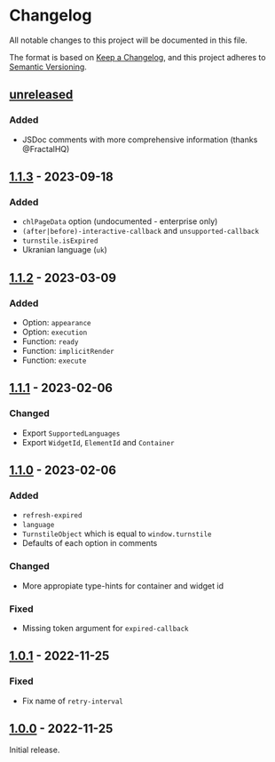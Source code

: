 # Changelog

All notable changes to this project will be documented in this file.

The format is based on [Keep a Changelog](https://keepachangelog.com/en/1.0.0/),
and this project adheres to
[Semantic Versioning](https://semver.org/spec/v2.0.0.html).

## [unreleased]

### Added

- JSDoc comments with more comprehensive information (thanks @FractalHQ)

## [1.1.3] - 2023-09-18

### Added

- `chlPageData` option (undocumented - enterprise only)
- `(after|before)-interactive-callback` and `unsupported-callback`
- `turnstile.isExpired`
- Ukranian language (`uk`)

## [1.1.2] - 2023-03-09

### Added

- Option: `appearance`
- Option: `execution`
- Function: `ready`
- Function: `implicitRender`
- Function: `execute`

## [1.1.1] - 2023-02-06

### Changed

- Export `SupportedLanguages`
- Export `WidgetId`, `ElementId` and `Container`

## [1.1.0] - 2023-02-06

### Added

- `refresh-expired`
- `language`
- `TurnstileObject` which is equal to `window.turnstile`
- Defaults of each option in comments

### Changed

- More appropiate type-hints for container and widget id

### Fixed

- Missing token argument for `expired-callback`

## [1.0.1] - 2022-11-25

### Fixed

- Fix name of `retry-interval`

## [1.0.0] - 2022-11-25

Initial release.

[unreleased]:
	https://github.com/Le0Developer/turnstile-types/compare/v1.1.3...HEAD
[1.1.3]: https://github.com/Le0Developer/turnstile-types/releases/tag/v1.1.3
[1.1.2]: https://github.com/Le0Developer/turnstile-types/releases/tag/v1.1.2
[1.1.1]: https://github.com/Le0Developer/turnstile-types/releases/tag/v1.1.1
[1.1.0]: https://github.com/Le0Developer/turnstile-types/releases/tag/v1.1.0
[1.0.1]: https://github.com/Le0Developer/turnstile-types/releases/tag/v1.0.1
[1.0.0]: https://github.com/Le0Developer/turnstile-types/releases/tag/v1.0.0
